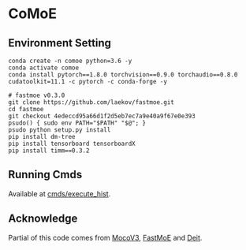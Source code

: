 # CoMoE

## Environment Setting
```shell
conda create -n comoe python=3.6 -y
conda activate comoe
conda install pytorch==1.8.0 torchvision==0.9.0 torchaudio==0.8.0 cudatoolkit=11.1 -c pytorch -c conda-forge -y

# fastmoe v0.3.0
git clone https://github.com/laekov/fastmoe.git
cd fastmoe
git checkout 4edeccd95a66d1f2d5eb7ec7a9e40a9f67e0e393
psudo() { sudo env PATH="$PATH" "$@"; }
psudo python setup.py install
pip install dm-tree
pip install tensorboard tensorboardX
pip install timm==0.3.2
```

## Running Cmds
Available at [cmds/execute_hist](cmds/execute_hist).

## Acknowledge
Partial of this code comes from [MocoV3](https://github.com/facebookresearch/moco-v3), [FastMoE](https://github.com/laekov/fastmoe) and [Deit](https://github.com/facebookresearch/deit).